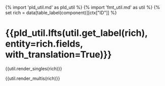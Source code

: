 {% import 'pld_util.md' as pld_util %}
{% import 'fmt_util.md' as util %}
{% set rich = data[table_label(component)][ctx["ID"]] %}

# {{pld_util.lfts(util.get_label(rich), entity=rich.fields, with_translation=True)}}


{{util.render_singles(rich)}}


{{util.render_multis(rich)}}